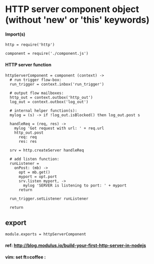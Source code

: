 # HTTP server component object (without 'new' or 'this' keywords)

#### Import(s)

    http = require('http')

    component = require('./component.js')

#### HTTP server function

    httpServerComponent = component (context) ->
      # run trigger flow-box:
      run_trigger = context.inbox('run_trigger')

      # output flow mailboxes:
      http_out = context.outbox('http_out')
      log_out = context.outbox('log_out')

      # internal helper function(s):
      mylog = (s) -> if !log_out.isBlocked() then log_out.post s

      handleReq = (req, res) ->
        mylog 'Got request with url: ' + req.url
        http_out.post
          req: req
          res: res

      srv = http.createServer handleReq

      # add listen function:
      runListener =
        onPost: (mb) ->
          opt = mb.get()
          myport = opt.port
          srv.listen myport, ->
            mylog 'SERVER is listening to port: ' + myport
          return

      run_trigger.setListener runListener

      return

## export

    module.exports = httpServerComponent

#### ref: http://blog.modulus.io/build-your-first-http-server-in-nodejs

#### vim: set ft=coffee :


